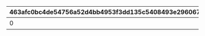 |463afc0bc4de54756a52d4bb4953f3dd135c5408493e296067eb8fd3eafbc189|70203c853728818e76dea840903325b8bf7cad253f62a99eb2d16183501b58ca|ffe95b858609c48576b4e4026fc8c5768675a552a086a7182bbf9f7a9aea4984|09fab6f61bbc069f6a0a2c7887c9b9f782c1efe5295fed8e394a5cf65a6ed0b9|c3ad7d28648837ea85d81adcfda3f57b93c1bce8498d5725e9eb1b1fc3b20efa|2f0d38d08f2061530538db1a0cc24e754c348908f4c8d733192ec4aa5f0979d7|2c8c2974d8d2840389421944462cb4052f02d48dab9d2badbab1b74c6ba122a0|08fc310608d0650706ff152385df09161cfbe96a180c79a77704594749af7007|5defbe59de0e5c5034ba4a1ca5461918f30b2e3cfa520a14af97f620a3594191|1c205c966b7e6fc43055ef0dd10f3751ad5f663c57cee2534346aa25d2745f85|559ec6d392d01eacf2f8375bcf63a196cef534a5b7b0b933da9905a173c20d33|4061843e8bb8580cad33152122e4e5cbd811d926dd751023ba838171fc7f708c|8082da93c53868a57ddd3abd681ee8738978e19b8a1539296ee221d42d7f76d7|5d849edbe994e59d119d725137a59a5e1fa38ac07ea57cc4e30de6e3157ba44b|9e7fce0ec873c28eb7862b5e0742fe0e0b66d37a1d1dec1b9cc7fda133da9017|ea018ad914ab41d646fbc496a7d7232f60435d39d7481b38dabc96465df59d0b|fc6f25f77381ab8d06582c4896a9bb3a39f9fce0f61108864cefd381066a5e05|b64882b02e8d1683d74ca77a530a7f6bdae4cf36c80b25d7669f922a640f96b9|
| --- | --- | --- | --- | --- | --- | --- | --- | --- | --- | --- | --- | --- | --- | --- | --- | --- | --- |
|0|1|0|7|0|0|クウカ大回転で合計30000m飛ばそう|0|0|1405|0|0|0|0|0|1|0|30000|